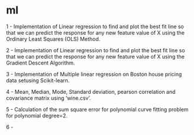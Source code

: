 # ml

1 - Implementation of Linear regression to find and plot the best fit line so that we can predict the response for any new feature
value of X using the Ordinary Least Squares (OLS) Method.

2 - Implementation of Linear regression to find and plot the best fit line so that we can predict the response for any new feature
value of X using the Gradient Descent Algorithm.

3 - Implementation of Multiple linear regression on Boston house pricing data setusing Scikit-learn.

4 - Mean, Median, Mode, Standard deviation, pearson correlation and covariance matrix using ‘wine.csv’.

5 - Calculation of the sum square error for polynomial curve fitting problem for polynomial degree=2.

6 - 

